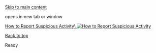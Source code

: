 [Skip to main content](https://www.pittsburghpa.gov/Safety/Public-Safety/Emergency-Management-and-Homeland-Security/OEMHS-banner/How-to-Report-Suspicious-Activity#main-content)

opens in new tab or window

[How to Report Suspicious Activity\\
![How to Report Suspicious Activity](https://www.pittsburghpa.gov/files/assets/city/v/1/public-safety/images/19837_see_something_say_something_graphic_-_800x400.jpg)](https://www.dhs.gov/see-something-say-something)

[Back to top](https://www.pittsburghpa.gov/Safety/Public-Safety/Emergency-Management-and-Homeland-Security/OEMHS-banner/How-to-Report-Suspicious-Activity#body-top)

Ready
